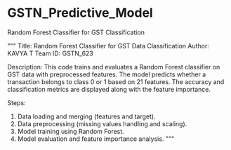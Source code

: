 # GSTN_Predictive_Model
Random Forest Classifier for GST Classification

"""
Title: Random Forest Classifier for GST Data Classification
Author: KAVYA T
Team ID: GSTN_623

Description:
This code trains and evaluates a Random Forest classifier on GST data 
with preprocessed features. The model predicts whether a transaction 
belongs to class 0 or 1 based on 21 features. The accuracy and 
classification metrics are displayed along with the feature importance.

Steps:
1. Data loading and merging (features and target).
2. Data preprocessing (missing values handling and scaling).
3. Model training using Random Forest.
4. Model evaluation and feature importance analysis.
"""

